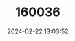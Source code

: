 ---
title: "160036"
category: "Euthalia merta"
draft: false
date: 2024-02-22 13:03:52
languages:
  English: ["White Tipped Baron"]
---
